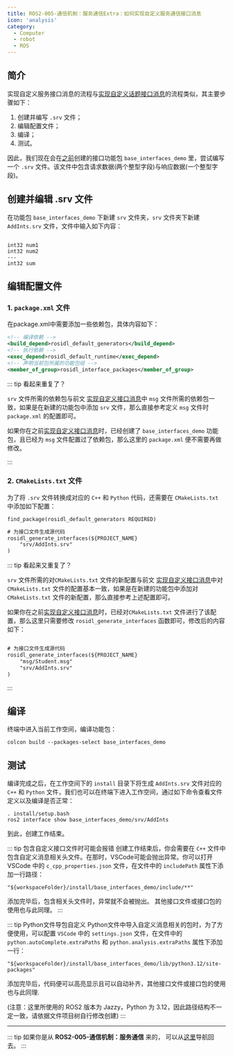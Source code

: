 ```yaml
---
title: ROS2-005-通信机制：服务通信Extra：如何实现自定义服务通信接口消息
icon: 'analysis'
category:
  - Computer
  - robot
  - ROS
---
```


## 简介

实现自定义服务接口消息的流程与[实现自定义话题接口消息](./2024_09_25.md)的流程类似，其主要步骤如下：

1. 创建并编写 `.srv` 文件；
2. 编辑配置文件；
3. 编译；
4. 测试。

因此，我们现在会在[之前](./2024_10_03.md#准备工作)创建的接口功能包 `base_interfaces_demo` 里，尝试编写一个 `.srv` 文件。该文件中包含请求数据(两个整型字段)与响应数据(一个整型字段)。

## 创建并编辑 .srv 文件

在功能包 `base_interfaces_demo` 下新建 `srv` 文件夹，`srv` 文件夹下新建 `AddInts.srv` 文件，文件中输入如下内容：

```srv

int32 num1
int32 num2
---
int32 sum

```

## 编辑配置文件

### 1. `package.xml` 文件

在package.xml中需要添加一些依赖包，具体内容如下：

```xml
<!-- 编译依赖 -->
<build_depend>rosidl_default_generators</build_depend>
<!-- 执行依赖 -->
<exec_depend>rosidl_default_runtime</exec_depend>
<!-- 声明当前包所属的功能包组 -->
<member_of_group>rosidl_interface_packages</member_of_group>
```

::: tip 看起来重复了？

`srv` 文件所需的依赖包与前文 [实现自定义接口消息](./2024_09_25.md#编辑配置文件)中 `msg` 文件所需的依赖包一致，如果是在新建的功能包中添加 `srv` 文件，那么直接参考定义 `msg` 文件时 `package.xml` 的配置即可。

如果你在之前[实现自定义接口消息](./2024_09_25.md#编辑配置文件)时，已经创建了 `base_interfaces_demo` 功能包，且已经为 `msg` 文件配置过了依赖包，那么这里的 `package.xml` 便不需要再做修改。

:::

### 2. `CMakeLists.txt` 文件

为了将 `.srv` 文件转换成对应的 `C++` 和 `Python` 代码，还需要在 `CMakeLists.txt` 中添加如下配置：

```txt
find_package(rosidl_default_generators REQUIRED)

# 为接口文件生成源代码
rosidl_generate_interfaces(${PROJECT_NAME}
    "srv/AddInts.srv"
) 
```

::: tip 看起来又重复了？

`srv` 文件所需的对`CMakeLists.txt` 文件的新配置与前文 [实现自定义接口消息](./2024_09_25.md#编辑配置文件)中对`CMakeLists.txt` 文件的配置基本一致，如果是在新建的功能包中添加对`CMakeLists.txt` 文件的新配置，那么直接参考上述配置即可。

如果你在之前[实现自定义接口消息](./2024_09_25.md#编辑配置文件)时，已经对`CMakeLists.txt` 文件进行了该配置，那么这里只需要修改 `rosidl_generate_interfaces` 函数即可，修改后的内容如下：

```txt

# 为接口文件生成源代码
rosidl_generate_interfaces(${PROJECT_NAME}
    "msg/Student.msg"
    "srv/AddInts.srv"
) 
```

:::

## 编译

终端中进入当前工作空间，编译功能包：

```shell
colcon build --packages-select base_interfaces_demo
```

## 测试

编译完成之后，在工作空间下的 `install` 目录下将生成 `AddInts.srv` 文件对应的 `C++` 和 `Python` 文件，我们也可以在终端下进入工作空间，通过如下命令查看文件定义以及编译是否正常：

```shell
. install/setup.bash
ros2 interface show base_interfaces_demo/srv/AddInts
```

到此，创建工作结束。

::: tip 包含自定义接口文件时可能会报错
创建工作结束后，你会需要在 `C++` 文件中包含自定义消息相关头文件。在那时，VSCode可能会抛出异常。你可以打开 VSCode 中的 `c_cpp_properties.json` 文件，在文件中的 `includePath` 属性下添加一行路径：

`"${workspaceFolder}/install/base_interfaces_demo/include/**"`

添加完毕后，包含相关头文件时，异常就不会被抛出。
其他接口文件或接口包的使用也与此同理。
:::

::: tip Python文件导包自定义
Python文件中导入自定义消息相关的包时，为了方便使用，可以配置 `VSCode` 中的 `settings.json` 文件，在文件中的 `python.autoComplete.extraPaths` 和 `python.analysis.extraPaths` 属性下添加一行：

`"${workspaceFolder}/install/base_interfaces_demo/lib/python3.12/site-packages"`

添加完毕后，代码便可以高亮显示且可以自动补齐，其他接口文件或接口包的使用也与此同理.

(注意：这里所使用的 ROS2 版本为 Jazzy，Python 为 3.12，因此路径结构不一定一致，请依据文件项目树自行修改创建)
:::

---

::: tip
如果你是从 **ROS2-005-通信机制：服务通信** 来的， 可以从[这里](./2024_10_03.md#准备工作)导航回去。
:::
